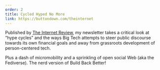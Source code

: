```yaml
---
order: 2
title: Cycled Hyped No More
link: https://buttondown.com/theinternet
---
```


Published by [The Internet Review](https://theinternet.review), my newsletter takes a critical look at “hype cycles” and the ways Big Tech attempts to steer public discourse towards its own financial goals and away from grassroots development of person-centered tech.

Plus a dash of micromobility and a sprinkling of open social Web (aka the Fediverse). The nerd version of Build Back Better!
